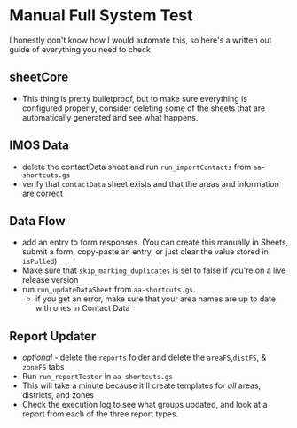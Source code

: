# Manual Full System Test

I honestly don't know how I would automate this, so here's a written out guide of everything you need to check

## sheetCore

- This thing is pretty bulletproof, but to make sure everything is configured properly, consider deleting some of the sheets that are automatically generated and see what happens.

## IMOS Data

- delete the contactData sheet and run ``run_importContacts`` from ``aa-shortcuts.gs``
- verify that ``contactData`` sheet exists and that the areas and information are correct

## Data Flow

- add an entry to form responses.  (You can create this manually in Sheets, submit a form, copy-paste an entry, or just clear the value stored in ``isPulled``)
- Make sure that ``skip_marking_duplicates`` is set to false if you're on a live release version
- run ``run_updateDataSheet`` from ``aa-shortcuts.gs``.
  - if you get an error, make sure that your area names are up to date with ones in Contact Data

## Report Updater
- *optional* - delete the ``reports`` folder and delete the ``areaFS``,``distFS``, & ``zoneFS`` tabs
- Run ``run_reportTester`` in ``aa-shortcuts.gs``
- This will take a minute because it'll create templates for *all* areas, districts, and zones
- Check the execution log to see what groups updated, and look at a report from each of the three report types.